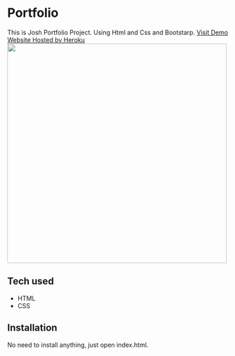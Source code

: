 # Portfolio
This is Josh Portfolio Project. Using Html and Css and Bootstarp.
[Visit Demo Website Hosted by Heroku](https://jrichj9portfolio.herokuapp.com/)
<img src="https://user-images.githubusercontent.com/96205419/151839727-cfcb0004-3ee7-4945-86a1-e19eadc9e13d.jpeg" width="500">
## Tech used
* HTML
* CSS
## Installation
No need to install anything, just open index.html.
